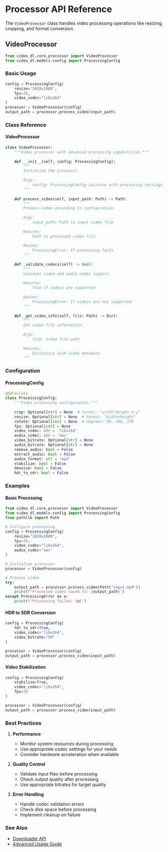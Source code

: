 # Processor API Reference

The `VideoProcessor` class handles video processing operations like resizing, cropping, and format conversion.

## VideoProcessor

```python
from video_dl.core.processor import VideoProcessor
from video_dl.models.config import ProcessingConfig
```

### Basic Usage

```python
config = ProcessingConfig(
    resize="1920x1080",
    fps=30,
    video_codec="libx264"
)
processor = VideoProcessor(config)
output_path = processor.process_video(input_path)
```

### Class Reference

#### VideoProcessor

```python
class VideoProcessor:
    """Video processor with advanced processing capabilities."""
    
    def __init__(self, config: ProcessingConfig):
        """
        Initialize the processor.
        
        Args:
            config: ProcessingConfig instance with processing settings
        """
        
    def process_video(self, input_path: Path) -> Path:
        """
        Process video according to configuration.
        
        Args:
            input_path: Path to input video file
            
        Returns:
            Path to processed video file
            
        Raises:
            ProcessingError: If processing fails
        """
        
    def _validate_codecs(self) -> bool:
        """
        Validate video and audio codec support.
        
        Returns:
            True if codecs are supported
            
        Raises:
            ProcessingError: If codecs are not supported
        """
        
    def _get_video_info(self, file: Path) -> Dict:
        """
        Get video file information.
        
        Args:
            file: Video file path
            
        Returns:
            Dictionary with video metadata
        """
```

### Configuration

#### ProcessingConfig

```python
@dataclass
class ProcessingConfig:
    """Video processing configuration."""
    
    crop: Optional[str] = None  # format: "width:height:x:y"
    resize: Optional[str] = None  # format: "widthxheight"
    rotate: Optional[int] = None  # degrees: 90, 180, 270
    fps: Optional[int] = None
    video_codec: str = 'libx264'
    audio_codec: str = 'aac'
    video_bitrate: Optional[str] = None
    audio_bitrate: Optional[str] = None
    remove_audio: bool = False
    extract_audio: bool = False
    audio_format: str = 'mp3'
    stabilize: bool = False
    denoise: bool = False
    hdr_to_sdr: bool = False
```

### Examples

#### Basic Processing

```python
from video_dl.core.processor import VideoProcessor
from video_dl.models.config import ProcessingConfig
from pathlib import Path

# Configure processing
config = ProcessingConfig(
    resize="1920x1080",
    fps=30,
    video_codec="libx264",
    audio_codec="aac"
)

# Initialize processor
processor = VideoProcessor(config)

# Process video
try:
    output_path = processor.process_video(Path("input.mp4"))
    print(f"Processed video saved to: {output_path}")
except ProcessingError as e:
    print(f"Processing failed: {e}")
```

#### HDR to SDR Conversion

```python
config = ProcessingConfig(
    hdr_to_sdr=True,
    video_codec="libx264",
    video_bitrate="5M"
)

processor = VideoProcessor(config)
output_path = processor.process_video(input_path)
```

#### Video Stabilization

```python
config = ProcessingConfig(
    stabilize=True,
    video_codec="libx264",
    fps=30
)

processor = VideoProcessor(config)
output_path = processor.process_video(input_path)
```

### Best Practices

1. **Performance**
   - Monitor system resources during processing
   - Use appropriate codec settings for your needs
   - Consider hardware acceleration when available

2. **Quality Control**
   - Validate input files before processing
   - Check output quality after processing
   - Use appropriate bitrates for target quality

3. **Error Handling**
   - Handle codec validation errors
   - Check disk space before processing
   - Implement cleanup on failure

### See Also

- [Downloader API](downloader.md)
- [Advanced Usage Guide](../guides/advanced-usage.md)